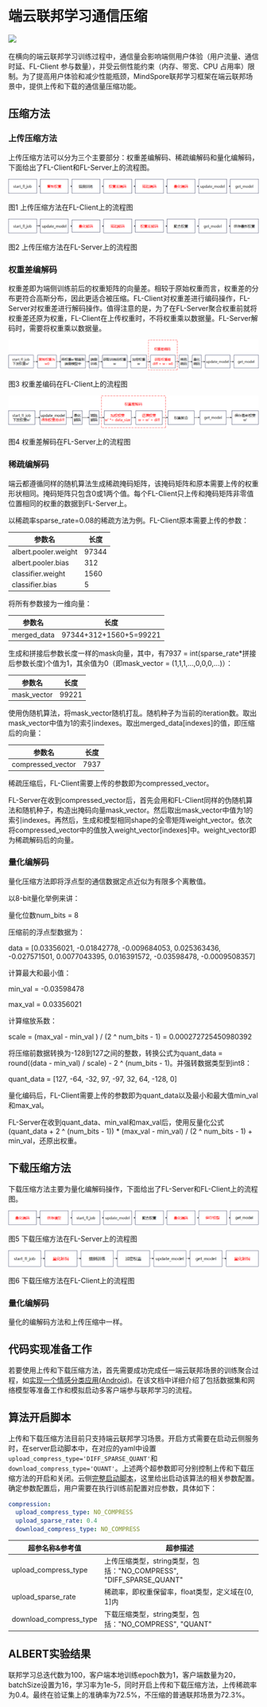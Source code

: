 # 端云联邦学习通信压缩

<a href="https://gitee.com/mindspore/docs/blob/master/docs/federated/docs/source_zh_cn/communication_compression.md" target="_blank"><img src="https://mindspore-website.obs.cn-north-4.myhuaweicloud.com/website-images/master/resource/_static/logo_source.png"></a>

在横向的端云联邦学习训练过程中，通信量会影响端侧用户体验（用户流量、通信时延、FL-Client 参与数量），并受云侧性能约束（内存、带宽、CPU 占用率）限制。为了提高用户体验和减少性能瓶颈，MindSpore联邦学习框架在端云联邦场景中，提供上传和下载的通信量压缩功能。

## 压缩方法

### 上传压缩方法

上传压缩方法可以分为三个主要部分：权重差编解码、稀疏编解码和量化编解码，下面给出了FL-Client和FL-Server上的流程图。

![上传压缩client执行顺序](./images/upload_compression_client.png)

图1 上传压缩方法在FL-Client上的流程图

![上传压缩server执行顺序](./images/upload_compression_server.png)

图2 上传压缩方法在FL-Server上的流程图

### 权重差编解码

权重差即为端侧训练前后的权重矩阵的向量差。相较于原始权重而言，权重差的分布更符合高斯分布，因此更适合被压缩。FL-Client对权重差进行编码操作，FL-Server对权重差进行解码操作。值得注意的是，为了在FL-Server聚合权重前就将权重差还原为权重，FL-Client在上传权重时，不将权重乘以数据量。FL-Server解码时，需要将权重乘以数据量。

![权重差编码](./images/weight_diff_encode.png)

图3 权重差编码在FL-Client上的流程图

![权重差解码](./images/weight_diff_decode.png)

图4 权重差解码在FL-Server上的流程图

### 稀疏编解码

端云都遵循同样的随机算法生成稀疏掩码矩阵，该掩码矩阵和原本需要上传的权重形状相同。掩码矩阵只包含0或1两个值。每个FL-Client只上传和掩码矩阵非零值位置相同的权重的数据到FL-Server上。

以稀疏率sparse_rate=0.08的稀疏方法为例。FL-Client原本需要上传的参数：

| 参数名               | 长度  |
| -------------------- | ----- |
| albert.pooler.weight | 97344 |
| albert.pooler.bias   | 312   |
| classifier.weight    | 1560  |
| classifier.bias      | 5     |

将所有参数接为一维向量：

| 参数名      | 长度                   |
| ----------- | ---------------------- |
| merged_data | 97344+312+1560+5=99221 |

生成和拼接后参数长度一样的mask向量，其中，有7937 = int(sparse_rate*拼接后参数长度)个值为1，其余值为0（即mask_vector = (1,1,1,...,0,0,0,...)）：

| 参数名      | 长度  |
| ----------- | ----- |
| mask_vector | 99221 |

使用伪随机算法，将mask_vector随机打乱。随机种子为当前的iteration数。取出mask_vector中值为1的索引indexes。取出merged_data[indexes]的值，即压缩后的向量：

| 参数名            | 长度 |
| ----------------- | ---- |
| compressed_vector | 7937 |

稀疏压缩后，FL-Client需要上传的参数即为compressed_vector。

FL-Server在收到compressed_vector后，首先会用和FL-Client同样的伪随机算法和随机种子，构造出掩码向量mask_vector。然后取出mask_vector中值为1的索引indexes。再然后，生成和模型相同shape的全零矩阵weight_vector。依次将compressed_vector中的值放入weight_vector[indexes]中。weight_vector即为稀疏解码后的向量。

### 量化编解码

量化压缩方法即将浮点型的通信数据定点近似为有限多个离散值。

以8-bit量化举例来讲：

量化位数num_bits = 8

压缩前的浮点型数据为：

data = [0.03356021, -0.01842778, -0.009684053, 0.025363436, -0.027571501, 0.0077043395, 0.016391572, -0.03598478,  -0.0009508357]

计算最大和最小值：

min_val = -0.03598478

max_val = 0.03356021

计算缩放系数：

scale = (max_val - min_val ) / (2 ^ num_bits - 1) = 0.000272725450980392

将压缩前数据转换为-128到127之间的整数，转换公式为quant_data = round((data - min_val) / scale) - 2 ^ (num_bits - 1)。并强转数据类型到int8：

quant_data = [127, -64, -32, 97, -97, 32, 64, -128, 0]

量化编码后，FL-Client需要上传的参数即为quant_data以及最小和最大值min_val和max_val。

FL-Server在收到quant_data、min_val和max_val后，使用反量化公式(quant_data + 2 ^ (num_bits - 1)) * (max_val - min_val) / (2 ^ num_bits - 1) + min_val，还原出权重。

## 下载压缩方法

下载压缩方法主要为量化编解码操作，下面给出了FL-Server和FL-Client上的流程图。

![下载压缩server执行顺序](./images/download_compression_server.png)

图5 下载压缩方法在FL-Server上的流程图

![下载压缩client执行顺序](./images/download_compression_client.png)

图6 下载压缩方法在FL-Client上的流程图

### 量化编解码

量化的编解码方法和上传压缩中一样。

## 代码实现准备工作

若要使用上传和下载压缩方法，首先需要成功完成任一端云联邦场景的训练聚合过程，如[实现一个情感分类应用(Android)](https://www.mindspore.cn/federated/docs/zh-CN/master/sentiment_classification_application.html)。在该文档中详细介绍了包括数据集和网络模型等准备工作和模拟启动多客户端参与联邦学习的流程。

## 算法开启脚本

上传和下载压缩方法目前只支持端云联邦学习场景。开启方式需要在启动云侧服务时，在server启动脚本中，在对应的yaml中设置`upload_compress_type='DIFF_SPARSE_QUANT'`和`download_compress_type='QUANT'`。上述两个超参数即可分别控制上传和下载压缩方法的开启和关闭。云侧[完整启动脚本](https://gitee.com/mindspore/federated/tree/master/tests/st/cross_device_cloud/)，这里给出启动该算法的相关参数配置。确定参数配置后，用户需要在执行训练前配置对应参数，具体如下：

```yaml
compression:
  upload_compress_type: NO_COMPRESS
  upload_sparse_rate: 0.4
  download_compress_type: NO_COMPRESS
```

| 超参名称&参考值        | 超参描述                                                     |
| ---------------------- | ------------------------------------------------------------ |
| upload_compress_type   | 上传压缩类型，string类型，包括："NO_COMPRESS",   "DIFF_SPARSE_QUANT" |
| upload_sparse_rate     | 稀疏率，即权重保留率，float类型，定义域在(0, 1]内            |
| download_compress_type | 下载压缩类型，string类型，包括："NO_COMPRESS", "QUANT"       |

## ALBERT实验结果

联邦学习总迭代数为100，客户端本地训练epoch数为1，客户端数量为20，batchSize设置为16，学习率为1e-5，同时开启上传和下载压缩方法，上传稀疏率为0.4。最终在验证集上的准确率为72.5%，不压缩的普通联邦场景为72.3%。